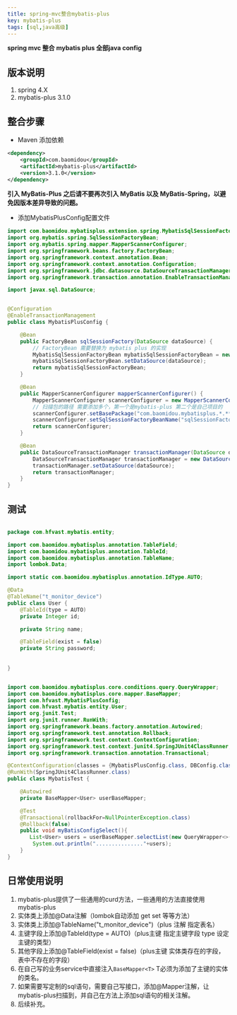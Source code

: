 ```yaml
---
title: spring-mvc整合mybatis-plus
key: mybatis-plus
tags: [sql,java高级]
---
```


**spring mvc 整合 mybatis plus 全部java config**

## 版本说明

1. spring 4.X
2. mybatis-plus 3.1.0


## 整合步骤

* Maven 添加依赖

```xml
<dependency>
    <groupId>com.baomidou</groupId>
    <artifactId>mybatis-plus</artifactId>
    <version>3.1.0</version>
</dependency>
```

**引入 MyBatis-Plus 之后请不要再次引入 MyBatis 以及 MyBatis-Spring，以避免因版本差异导致的问题。**


* 添加MybatisPlusConfig配置文件

```java
import com.baomidou.mybatisplus.extension.spring.MybatisSqlSessionFactoryBean;
import org.mybatis.spring.SqlSessionFactoryBean;
import org.mybatis.spring.mapper.MapperScannerConfigurer;
import org.springframework.beans.factory.FactoryBean;
import org.springframework.context.annotation.Bean;
import org.springframework.context.annotation.Configuration;
import org.springframework.jdbc.datasource.DataSourceTransactionManager;
import org.springframework.transaction.annotation.EnableTransactionManagement;

import javax.sql.DataSource;


@Configuration
@EnableTransactionManagement
public class MybatisPlusConfig {

    @Bean
    public FactoryBean sqlSessionFactory(DataSource dataSource) {
        // FactoryBean 需要替换为 mybatis plus 的实现
        MybatisSqlSessionFactoryBean mybatisSqlSessionFactoryBean = new MybatisSqlSessionFactoryBean();
        mybatisSqlSessionFactoryBean.setDataSource(dataSource);
        return mybatisSqlSessionFactoryBean;
    }

    @Bean
    public MapperScannerConfigurer mapperScannerConfigurer() {
        MapperScannerConfigurer scannerConfigurer = new MapperScannerConfigurer();
        // 扫描包的路径 需要添加多个，第一个是mybatis-plus 第二个是自己项目的     *.** 是任意目录下的
        scannerConfigurer.setBasePackage("com.baomidou.mybatisplus.*.**,com.hfvast.*.**");
        scannerConfigurer.setSqlSessionFactoryBeanName("sqlSessionFactory");
        return scannerConfigurer;
    }

    @Bean
    public DataSourceTransactionManager transactionManager(DataSource dataSource) {
        DataSourceTransactionManager transactionManager = new DataSourceTransactionManager();
        transactionManager.setDataSource(dataSource);
        return transactionManager;
    }
}

```

## 测试

```java

package com.hfvast.mybatis.entity;

import com.baomidou.mybatisplus.annotation.TableField;
import com.baomidou.mybatisplus.annotation.TableId;
import com.baomidou.mybatisplus.annotation.TableName;
import lombok.Data;

import static com.baomidou.mybatisplus.annotation.IdType.AUTO;

@Data
@TableName("t_monitor_device")
public class User {
    @TableId(type = AUTO)
    private Integer id;

    private String name;

    @TableField(exist = false)
    private String password;
    
    
}
```

```java

import com.baomidou.mybatisplus.core.conditions.query.QueryWrapper;
import com.baomidou.mybatisplus.core.mapper.BaseMapper;
import com.hfvast.MybatisPlusConfig;
import com.hfvast.mybatis.entity.User;
import org.junit.Test;
import org.junit.runner.RunWith;
import org.springframework.beans.factory.annotation.Autowired;
import org.springframework.test.annotation.Rollback;
import org.springframework.test.context.ContextConfiguration;
import org.springframework.test.context.junit4.SpringJUnit4ClassRunner;
import org.springframework.transaction.annotation.Transactional;

@ContextConfiguration(classes = {MybatisPlusConfig.class, DBConfig.class})
@RunWith(SpringJUnit4ClassRunner.class)
public class MybatisTest {

    @Autowired
    private BaseMapper<User> userBaseMapper;

    @Test
    @Transactional(rollbackFor=NullPointerException.class)
    @Rollback(false)
    public void myBatisConfigSelect(){
       List<User> users = userBaseMapper.selectList(new QueryWrapper<>());
        System.out.println("..............."+users);
    }
}
```


## 日常使用说明

1. mybatis-plus提供了一些通用的curd方法，一些通用的方法直接使用mybatis-plus
2. 实体类上添加@Data注解（lombok自动添加 get set 等等方法）
3. 实体类上添加@TableName("t_monitor_device")（plus 注解 指定表名）
4. 主键字段上添加@TableId(type = AUTO)（plus主键 指定主键字段 type 设定主键的类型）
5. 其他字段上添加@TableField(exist = false)（plus主键 实体类存在的字段，表中不存在的字段）
6. 在自己写的业务service中直接注入`BaseMapper<T>` T必须为添加了主键的实体的类名。
7. 如果需要写定制的sql语句，需要自己写接口，添加@Mapper注解，让mybatis-plus扫描到，并自己在方法上添加sql语句的相关注解。
8. 后续补充。